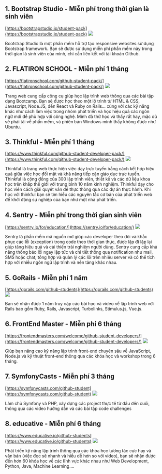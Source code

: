 ## 1. Bootstrap Studio - Miễn phí trong thời gian là sinh viên
[https://bootstrapstudio.io/student-pack](https://bootstrapstudio.io/student-pack)
![](https://images.viblo.asia/47daabec-b141-45a7-a75a-6b1119d035d3.jpg)

Bootstrap Studio là một phần mềm hỗ trợ tạo responsive websites sử dụng Bootstrap framework. Bạn sẽ được sử dụng miễn phí phần mềm này trong thời gian là sinh viên của mình, chỉ cần liên kết với tài khoản Github.

## 2. FLATIRON SCHOOL - Miễn phí 1 tháng
[https://flatironschool.com/github-student-pack/](https://flatironschool.com/github-student-pack/)
![](https://images.viblo.asia/e0135e41-976b-48b9-8c44-0ef88b997752.png)

Trang web cung cấp công cụ giúp học lập trình web thông qua các bài tập dạng Bootcamp. Bạn sẽ được học theo một lộ trình từ HTML & CSS, Javascript, Node.JS, đến React và Ruby on Rails... cùng với các kỹ năng khác  như cách làm việc trong nhóm phát triển và học hiệu quả các ngôn ngữ mới để phù hợp với công nghệ. Mình đã thử học và thấy rất hay, mặc dù sẽ phải tải về phần mềm, và phiên bản Windows mình thấy không được như Ubuntu.

## 3. Thinkful  - Miễn phí 1 tháng
[https://www.thinkful.com/github-student-developer-pack/](https://www.thinkful.com/github-student-developer-pack/)
![](https://images.viblo.asia/6f73d633-0a3f-4ceb-9acf-6f746ed1a144.png)

Thinkful là trang web thực hiện việc dạy trực tuyến bằng cách kết hợp hiệu quả giữa việc học đối mặt và khả năng tiếp cận giáo dục trực tuyến. Thinkful là cộng đồng của 300 lập trình viên, thiết kế và các dữ liệu khoa học trên khắp thế giới với trung bình 10 năm kinh nghiệm. Thinkful dạy cho học viên cách giải quyết vấn đề thực thông qua các dự án thực hành. Khi học với thinkful bạn sẽ tìm hiểu các nguyên tắc cơ bản của phát triển web để khởi động sự nghiệp của bạn như một nhà phát triển.

## 4. Sentry - Miễn phí trong thời gian sinh viên
[https://sentry.io/for/education/](https://sentry.io/for/education/)
![](https://images.viblo.asia/e628ae5a-1326-4c64-90c6-86f00ceb5fae.png)

Sentry là phần mềm mã nguồn mở giúp các developer theo dõi và khắc phục các lỗi (exception) trong code theo thời gian thực, được lặp đi lặp lại giúp tăng hiệu quả và cải thiện trải nghiệm người dùng.
Sentry cung cấp khả năng thông báo lỗi ngay lập tức và chi tiết thông qua notification như mail, SMS hoặc chat, tổng hợp và quản lý các lỗi trên nhiều server và có thể tích hợp với nhiều ngôn ngữ lập trình và nền tảng khác nhau.


## 5. GoRails - Miễn phí 1 năm
[https://gorails.com/github-students](https://gorails.com/github-students)
![](https://images.viblo.asia/56e72a93-561d-4fba-a0e8-5d5013baad0b.png)

Bạn sẽ nhận được 1 năm truy cập các bài học và video về lập trình web với Rails bao gồm Ruby, Rails, Javascript, Turbolinks, Stimulus.js, Vue.js.

## 6. FrontEnd Master - Miễn phí 6 tháng
[https://frontendmasters.com/welcome/github-student-developers/](https://frontendmasters.com/welcome/github-student-developers/)
![](https://images.viblo.asia/f46ca52b-10b1-4cbb-9433-9655c9933d16.jpg)

Giúp bạn nâng cao kỹ năng lập trình front-end chuyên sâu về JavaScript, Node.js và kỹ thuật front-end thông qua các khóa học và workshop trong 6 tháng.

## 7. SymfonyCasts - Miễn phí 3 tháng
[https://symfonycasts.com/github-student](https://symfonycasts.com/github-student)
![](https://images.viblo.asia/9d03409e-4104-4d28-bdf6-8e07e84cdd00.png)

Làm chủ Symfony và PHP, xây dựng các project thực tế từ đầu đến cuối, thông qua các video hướng dẫn và các bài tập code challenges 

## 8. educative - Miễn phí 6 tháng
[https://www.educative.io/github-students](https://www.educative.io/github-students)
![](https://images.viblo.asia/174567d7-2d6f-48de-a02a-972c1bce7a16.png)

Phát triển kỹ năng lập trình thông qua các khóa học tương tác cực hay và văn bản (việc đọc sẽ nhanh và hiểu dễ hơn so với video), bạn sẽ nhận được đến hơn 60 khóa học về các lĩnh vực khác nhau như Web Development, Python, Java,  Machine Learning....